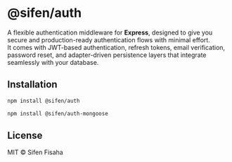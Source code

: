 # @sifen/auth 

A flexible authentication middleware for **Express**, designed to give you secure and production-ready authentication flows with minimal effort.  
It comes with JWT-based authentication, refresh tokens, email verification, password reset, and adapter-driven persistence layers that integrate seamlessly with your database.

## Installation

```bash
npm install @sifen/auth
````

```bash
npm install @sifen/auth-mongoose
```


## License

MIT © Sifen Fisaha

